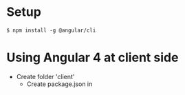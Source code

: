 # Setup
    $ npm install -g @angular/cli

# Using Angular 4 at client side

- Create folder 'client'
    - Create package.json in 
